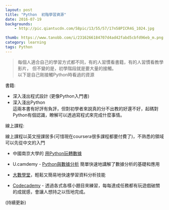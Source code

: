 ```yaml
---
layout: post
title: "Python  初階學習資源"
date: 2016-07-19
backgrounds:
    - http://pic.qiantucdn.com/58pic/13/55/57/17n58PICR4G_1024.jpg

thumb: https://www.tanobb.com/i/2316266184707d4ad42fabd5cbfd96eb_m.png
category: learning
tags: Python
---
```


>每個人適合自己的學習方式都不同，有的人習慣看書籍，有的人習慣看教學影片，
但不變的是，初學階段就是要大量的接觸。  
以下是自己剛接觸Python時看過的資源

書籍:    
+ 深入淺出程式設計 (更像Python入門書)  
+ 深入淺出Python  
這兩本書有好評有負評，但對初學者來說真的分不出教的好還不好，起碼對Python有個認識，瞭解可以透過寫程式來完成什麼事情。

線上課程:  

線上課程以英文授課居多(可惜現在coursera很多課程都要付費了)，不熟悉的領域可以先從中文的入門

+ 中國南京大學的 [用Python玩轉數據](https://www.coursera.org/learn/hipython)

+ U.camdemy - [Python與數據分析](http://u.camdemy.com/course/122/section/lecture)
簡單快速地講解了數據分析的基礎和應用

+ [大數學堂](http://www.largitdata.com/)，輕鬆又簡易地快速學習資料分析技能  

+ [Codecademy](https://www.codecademy.com) - 透過各式各樣小題目來練習，每每達成任務都有玩遊戲破關的成就感，會讓人想持之以恆地完成。  

(持續更新)